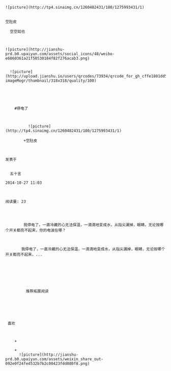 
    
  
    ![picture](http://tp4.sinaimg.cn/1260482431/180/1275993431/1)
    

    空肚皮
  
      空空如也

  
  
    ![picture](http://jianshu-prd.b0.upaiyun.com/assets/social_icons/48/weibo-e6860361a21f50530184f82f276acab3.png)
  
    
      ![picture](http://upload.jianshu.io/users/qrcodes/73934/qrcode_for_gh_cffe1801dd52_430.jpg?imageMogr/thumbnail/318x318/quality/100)
    


    
      
        #停电了
        
          
            
              ![picture](http://tp4.sinaimg.cn/1260482431/180/1275993431/1)
            
            +空肚皮
        
        
    
    发表于 

    
      五十言

    2014-10-27 11:03

    

    阅读量: 23
  


        
            我停电了，一直冷藏的心无法保温，一滴滴地变成水，从指尖漏掉，眼睛，无论按哪个开关都亮不起来，你的电波在哪？


        
           我停电了，一直冷藏的心无法保温，一滴滴地变成水，从指尖漏掉，眼睛，无论按哪个开关都亮不起来，...
      
    
    
      
      
      
          
             推荐拓展阅读
        
      
    
    
      
          
     喜欢

      
      
        +
                  
        +
          ![picture](http://jianshu-prd.b0.upaiyun.com/assets/weixin_share_out-092e0f24fed532b7b2c00423fdd080f8.png)
        
      
    
  


